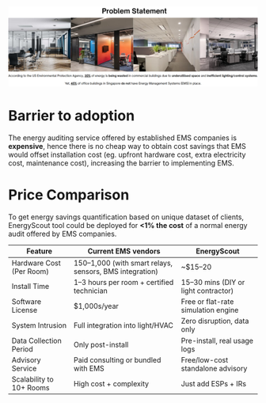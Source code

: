 ![alt_text](../pictures/ProblemStatement.png)

# Barrier to adoption
The energy auditing service offered by established EMS companies is **expensive**, hence there is no cheap way to obtain cost savings that EMS would offset installation cost (eg. upfront hardware cost, extra electricity cost, maintenance cost), increasing the barrier to implementing EMS.

# Price Comparison

To get energy savings quantification based on unique dataset of clients, EnergyScout tool could be deployed for **<1% the cost** of a normal energy audit offered by EMS companies.

| **Feature** | **Current EMS vendors** | **EnergyScout** |
| ----------- | ----------- |--|
| Hardware Cost (Per Room) | $150–$1,000 (with smart relays, sensors, BMS integration) | ~$15–20  |
| Install Time | 1–3 hours per room + certified technician | 15–30 mins (DIY or light contractor) |
| Software License | $1,000s/year | Free or flat-rate simulation engine |
| System Intrusion | Full integration into light/HVAC | Zero disruption, data only |
| Data Collection Period | Only post-install | Pre-install, real usage logs |
| Advisory Service | Paid consulting or bundled with EMS | Free/low-cost standalone advisory |
| Scalability to 10+ Rooms | High cost + complexity | Just add ESPs + IRs |

